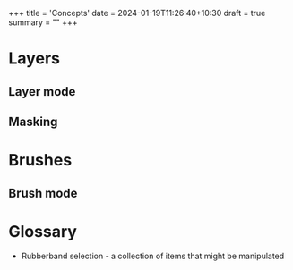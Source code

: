 +++
title = 'Concepts'
date = 2024-01-19T11:26:40+10:30
draft = true
summary = ""
+++

# Layers
## Layer mode
## Masking

# Brushes
## Brush mode

# Glossary
- Rubberband selection - a collection of items that might be manipulated
